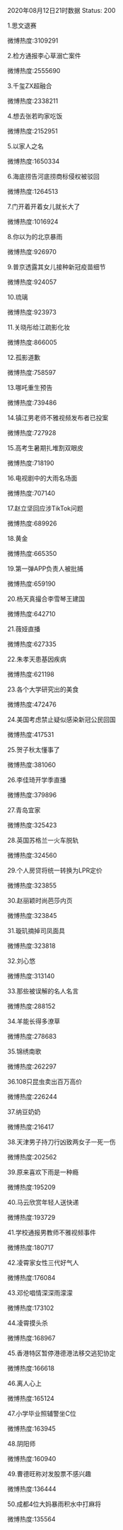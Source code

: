 2020年08月12日21时数据
Status: 200

1.思文退赛

微博热度:3109291

2.检方通报李心草溺亡案件

微博热度:2555690

3.千玺ZX超融合

微博热度:2338211

4.想去张若昀家吃饭

微博热度:2152951

5.以家人之名

微博热度:1650334

6.海底捞告河底捞商标侵权被驳回

微博热度:1264513

7.门开着开着女儿就长大了

微博热度:1016924

8.你以为的北京暴雨

微博热度:926970

9.普京透露其女儿接种新冠疫苗细节

微博热度:924057

10.琉璃

微博热度:923973

11.关晓彤给江疏影化妆

微博热度:866005

12.孤影道歉

微博热度:758597

13.哪吒重生预告

微博热度:739486

14.镇江男老师不雅视频发布者已投案

微博热度:727928

15.高考生暑期扎堆割双眼皮

微博热度:718190

16.电视剧中的大雨名场面

微博热度:707140

17.赵立坚回应涉TikTok问题

微博热度:689926

18.黄金

微博热度:665350

19.第一弹APP负责人被批捕

微博热度:659190

20.杨天真撮合李雪琴王建国

微博热度:642710

21.薇娅直播

微博热度:627335

22.朱孝天患基因疾病

微博热度:621198

23.各个大学研究出的美食

微博热度:472476

24.美国考虑禁止疑似感染新冠公民回国

微博热度:417531

25.贺子秋太懂事了

微博热度:381060

26.李佳琦开学季直播

微博热度:379896

27.青岛宜家

微博热度:325423

28.英国苏格兰一火车脱轨

微博热度:324560

29.个人房贷将统一转换为LPR定价

微博热度:323855

30.赵丽颖时尚芭莎内页

微博热度:323845

31.璇玑摘掉司凤面具

微博热度:323818

32.刘心悠

微博热度:313140

33.那些被误解的名人名言

微博热度:288152

34.羊能长得多潦草

微博热度:278683

35.锦绣南歌

微博热度:262297

36.108只昆虫卖出百万高价

微博热度:226244

37.纳豆奶奶

微博热度:216417

38.天津男子持刀行凶致两女子一死一伤

微博热度:202562

39.原来喜欢下雨是一种瘾

微博热度:195209

40.马云欣赏年轻人送快递

微博热度:193729

41.学校通报男教师不雅视频事件

微博热度:180717

42.凌霄家女性三代好气人

微博热度:176084

43.邓伦唱情深深雨濛濛

微博热度:173102

44.凌霄摸头杀

微博热度:168967

45.香港特区暂停港德港法移交逃犯协定

微博热度:166618

46.离人心上

微博热度:165124

47.小学毕业照辅警坐C位

微博热度:163945

48.阴阳师

微博热度:160940

49.曹德旺称对发股票不感兴趣

微博热度:136444

50.成都4位大妈暴雨积水中打麻将

微博热度:135564

